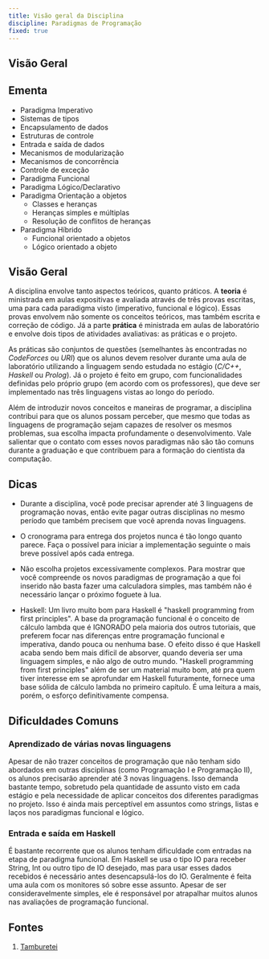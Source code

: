 ```yaml
---
title: Visão geral da Disciplina
discipline: Paradigmas de Programação
fixed: true
---
```


## Visão Geral

## Ementa

- Paradigma Imperativo
- Sistemas de tipos
- Encapsulamento de dados
- Estruturas de controle
- Entrada e saída de dados
- Mecanismos de modularização
- Mecanismos de concorrência
- Controle de exceção
- Paradigma Funcional
- Paradigma Lógico/Declarativo
- Paradigma Orientação a objetos
    - Classes e heranças
    - Heranças simples e múltiplas
    - Resolução de conflitos de heranças
- Paradigma Híbrido
    - Funcional orientado a objetos 
    - Lógico orientado a objeto

## Visão Geral

A disciplina envolve tanto aspectos teóricos, quanto práticos. A **teoria** é ministrada em aulas expositivas e avaliada através de três provas escritas, uma para cada paradigma visto (imperativo, funcional e lógico). Essas provas envolvem não somente os conceitos teóricos, mas também escrita e correção de código. Já a parte **prática** é ministrada em aulas de laboratório e envolve dois tipos de atividades avaliativas: as práticas e o projeto.

As práticas são conjuntos de questões (semelhantes às encontradas no *CodeForces* ou *URI*) que os alunos devem resolver durante uma aula de laboratório utilizando a linguagem sendo estudada no estágio (*C/C++*, *Haskell* ou *Prolog*). Já o projeto é feito em grupo, com funcionalidades definidas pelo próprio grupo (em acordo com os professores), que deve ser implementado nas três linguagens vistas ao longo do período.

Além de introduzir novos conceitos e maneiras de programar, a disciplina contribui para que os alunos possam perceber, que mesmo que todas as linguagens de programação sejam capazes de resolver os mesmos problemas, sua escolha impacta profundamente o desenvolvimento. Vale salientar que o contato com esses novos paradigmas não são tão comuns durante a graduação e que contribuem para a formação do cientista da computação.

## Dicas

- Durante a disciplina, você pode precisar aprender até 3 linguagens de programação novas, então evite pagar outras disciplinas no mesmo período que também precisem que você aprenda novas linguagens.

- O cronograma para entrega dos projetos nunca é tão longo quanto parece. Faça o possível para iniciar a implementação seguinte o mais breve possível após cada entrega.

- Não escolha projetos excessivamente complexos. Para mostrar que você compreende os novos paradigmas de programação a que foi inserido não basta fazer uma calculadora simples, mas também não é necessário lançar o próximo foguete à lua.
- Haskell: Um livro muito bom para Haskell é "haskell programming from first principles". A base da programação funcional é o conceito de cálculo lambda que é IGNORADO pela maioria dos outros tutoriais, que preferem focar nas diferenças entre programação funcional e imperativa, dando pouca ou nenhuma base. O efeito disso é que Haskell acaba sendo bem mais difícil de absorver, quando deveria ser uma linguagem simples, e não algo de outro mundo. "Haskell programming from first principles" além de ser um material muito bom, até pra quem tiver interesse em se aprofundar em Haskell futuramente, fornece uma base sólida de cálculo lambda no primeiro capítulo. É uma leitura a mais, porém, o esforço definitivamente compensa.
## Dificuldades Comuns

### Aprendizado de várias novas linguagens

Apesar de não trazer conceitos de programação que não tenham sido abordados em outras disciplinas (como Programação I e Programação II), os alunos precisarão aprender até 3 novas linguagens. Isso demanda bastante tempo, sobretudo pela quantidade de assunto visto em cada estágio e pela necessidade de aplicar conceitos dos diferentes paradigmas no projeto. Isso é ainda mais perceptível em assuntos como strings, listas e laços nos paradigmas funcional e lógico.

### Entrada e saída em Haskell
 
É bastante recorrente que os alunos tenham dificuldade com entradas na etapa de paradigma funcional. Em Haskell se usa o tipo IO para receber String, Int ou outro tipo de IO desejado, mas para usar esses dados recebidos é necessário antes desencapsulá-los do IO. Geralmente é feita uma aula com os monitores só sobre esse assunto. Apesar de ser consideravelmente simples, ele é responsável por atrapalhar muitos alunos nas avaliações de programação funcional.


## Fontes 

1. <a href= "https://github.com/OpenDevUFCG/Tamburetei" target="_blank"> Tamburetei </a>


